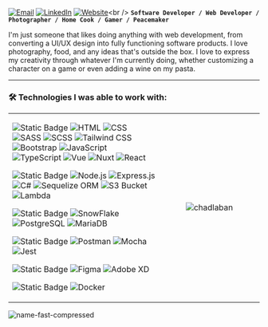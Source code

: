[![Email](https://img.shields.io/badge/-Email-D14836?style=flat-square&logo=gmail&logoColor=white)](mailto:laban.chad@gmail.com) [![LinkedIn](https://img.shields.io/badge/-LinkedIn-0077B5?style=flat-square&logo=linkedin&logoColor=white)](https://www.linkedin.com/in/chadlaban/) [![Website](https://img.shields.io/badge/-Website-000000?style=flat-square&logo=About.me&logoColor=white)](https://chadlaban.github.io/chadlabanfolio/](https://chad-laban.vercel.app/))<br />
**`Software Developer / Web Developer / Photographer / Home Cook / Gamer / Peacemaker`**

I'm just someone that likes doing anything with web development, from converting a UI/UX design into fully functioning software products. I love photography, food, and any ideas that's outside the box. I love to express my creativity through whatever I'm currently doing, whether customizing a character on a game or even adding a wine on my pasta.

---

### 🛠️ Technologies I was able to work with:

<table style="border-collapse: collapse; border: none;">
<tr>
  <td valign="top" width="60%">
   
![Static Badge](https://img.shields.io/badge/FRONTEND-393A3F)
![HTML](https://img.shields.io/badge/-HTML-FF5722?style=plastic&logo=html5&logoColor=white)
![CSS](https://img.shields.io/badge/-CSS-1572B6?style=plastic&logo=css3&logoColor=white)
![SASS](https://img.shields.io/badge/-SASS-CC6699?style=plastic&logo=sass&logoColor=white)
![SCSS](https://img.shields.io/badge/-SCSS-CC6699?style=plastic&logo=scss&logoColor=white)
![Tailwind CSS](https://img.shields.io/badge/-Tailwind_CSS-38B2AC?style=plastic&logo=tailwind-css&logoColor=white)
![Bootstrap](https://img.shields.io/badge/-Bootstrap-7952B3?style=plastic&logo=bootstrap&logoColor=white)
![JavaScript](https://img.shields.io/badge/-JavaScript-F7DF1E?style=plastic&logo=javascript&logoColor=black)
![TypeScript](https://img.shields.io/badge/-TypeScript-3178C6?style=plastic&logo=typescript&logoColor=white)
![Vue](https://img.shields.io/badge/-Vue.js-4FC08D?style=plastic&logo=vue.js&logoColor=white)
![Nuxt](https://img.shields.io/badge/-Nuxt.js-00C58E?style=plastic&logo=nuxt.js&logoColor=white)
![React](https://img.shields.io/badge/-React-61DAFB?style=plastic&logo=react&logoColor=black)

![Static Badge](https://img.shields.io/badge/BACKEND-393A3F)
![Node.js](https://img.shields.io/badge/-Node.js-339933?style=plastic&logo=node.js&logoColor=white)
![Express.js](https://img.shields.io/badge/-Express.js-000000?style=plastic&logo=express&logoColor=white)
![C#](https://img.shields.io/badge/-C%23-239120?style=plastic&logo=c-sharp&logoColor=white)
![Sequelize ORM](https://img.shields.io/badge/-Sequelize-52B0E7?style=plastic&logo=sequelize&logoColor=white)
![S3 Bucket](https://img.shields.io/badge/-Amazon_S3-569A31?style=plastic&logo=amazon-s3&logoColor=white)
![Lambda](https://img.shields.io/badge/-AWS_Lambda-FF9900?style=plastic&logo=aws-lambda&logoColor=white)

![Static Badge](https://img.shields.io/badge/DATABASE-393A3F)
![SnowFlake](https://img.shields.io/badge/-Snowflake-336791?style=plastic&logo=snowflake&logoColor=white)
![PostgreSQL](https://img.shields.io/badge/-PostgreSQL-336791?style=plastic&logo=postgresql&logoColor=white)
![MariaDB](https://img.shields.io/badge/-MariaDB-003545?style=plastic&logo=mariadb&logoColor=white)

![Static Badge](https://img.shields.io/badge/TESTING-393A3F)
![Postman](https://img.shields.io/badge/-Postman-FF6C37?style=plastic&logo=postman&logoColor=white)
![Mocha](https://img.shields.io/badge/-Mocha-8D6748?style=plastic&logo=mocha&logoColor=white)
![Jest](https://img.shields.io/badge/-Jest-C21325?style=plastic&logo=jest&logoColor=white)

![Static Badge](https://img.shields.io/badge/DESIGNING-393A3F)
![Figma](https://img.shields.io/badge/-Figma-F24E1E?style=plastic&logo=figma&logoColor=white)
![Adobe XD](https://img.shields.io/badge/-Adobe_XD-FF61F6?style=plastic&logo=adobe-xd&logoColor=white)

![Static Badge](https://img.shields.io/badge/CONTAINER-393A3F)
![Docker](https://img.shields.io/badge/-Docker-2496ED?style=plastic&logo=docker&logoColor=white)

</td>
  <td valign="middle" align="center" width="40%">
    <img src="https://github-readme-stats.vercel.app/api/top-langs?username=chadlaban&show_icons=true&locale=en&layout=compact" alt="chadlaban" />
  </td>
</tr>
</table>

![name-fast-compressed](https://github.com/user-attachments/assets/8c317be8-a9f0-402e-9742-f30e759a1dc1)


 
<!--
**chadlaban/chadlaban** is a ✨ _special_ ✨ repository because its `README.md` (this file) appears on your GitHub profile.

Here are some ideas to get you started:

- 🔭 I’m currently working on ...
- 🌱 I’m currently learning ...
- 👯 I’m looking to collaborate on ...
- 🤔 I’m looking for help with ...
- 💬 Ask me about ...
- 📫 How to reach me: ...
- 😄 Pronouns: ...
- ⚡ Fun fact: ...
-->
